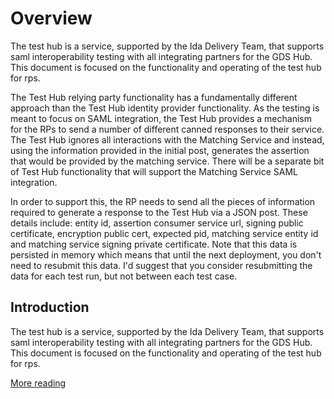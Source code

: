# Overview

The test hub is a service, supported by the Ida Delivery Team, that supports saml interoperability testing with all integrating partners for the GDS Hub.  This document is focused on the functionality and operating of the test hub for rps.

The Test Hub relying party functionality has a fundamentally different approach than the Test Hub identity provider functionality.  As the testing is meant to focus on SAML integration, the Test Hub provides a mechanism for the RPs to send a number of different canned responses to their service.  The Test Hub ignores all interactions with the Matching Service and instead, using the information provided in the initial post, generates the assertion that would be provided by the matching service. There will be a separate bit of Test Hub functionality that will support the Matching Service SAML integration.

In order to support this, the RP needs to send all the pieces of information required to generate a response to the Test Hub via a JSON post.  These details include: entity id, assertion consumer service url, signing public certificate, encryption public cert, expected pid, matching service entity id and matching service signing private certificate.  Note that this data is persisted in memory which means that until the next deployment, you don't need to resubmit this data.  I'd suggest that you consider resubmitting the data for each test run, but not between each test case.

## Introduction

The test hub is a service, supported by the Ida Delivery Team, that supports saml interoperability testing with all integrating partners for the GDS Hub.  This document is focused on the functionality and operating of the test hub for rps.

[More reading](https://github.com/dmorgantini/blog-post/master/test-hub-for-rp.md)
